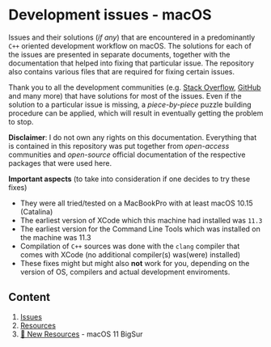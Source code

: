 # Development issues - macOS 
Issues and their solutions (*if any*) that are encountered in a predominantly `C++` oriented development workflow on macOS. 
The solutions for each of the issues are presented in separate documents, together with the documentation that helped into fixing that particular issue.
The repository also contains various files that are required for fixing certain issues. 

Thank you to all the development communities (e.g. [Stack Overflow](https://stackoverflow.com/questions]), [GitHub](https://github.com/) and many more) that have solutions for most of the issues. Even if the solution to a particular issue is missing, a *piece-by-piece* puzzle building procedure can be applied, which will result in eventually getting the problem to stop.


**Disclaimer**: I do not own any rights on this documentation. Everything that is contained in this repository was put together from *open-access* communities and *open-source* official documentation of the respective packages that were used here.

**Important aspects** (to take into consideration if one decides to try these fixes)

* They were all tried/tested on a MacBookPro with at least macOS 10.15 (Catalina)
* The earliest version of XCode which this machine had installed was `11.3`
* The earliest version for the Command Line Tools which was installed on the machine was 11.3
* Compilation of `C++` sources was done with the `clang` compiler that comes with XCode (no additional compiler(s) was(were) installed)
* These fixes might but might also **not** work for you, depending on the version of OS, compilers and actual development enviroments. 

## Content

1. [Issues](issues.md)
2. [Resources](documentation.md)
3. [🌟 New Resources](bigsur.md) - macOS 11 BigSur